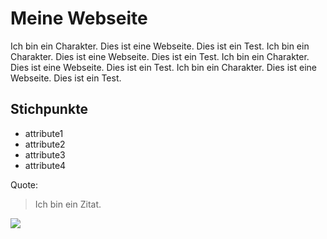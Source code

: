 # Meine Webseite
Ich bin ein Charakter. Dies ist eine Webseite. Dies ist ein Test.
Ich bin ein Charakter. Dies ist eine Webseite. Dies ist ein Test.
Ich bin ein Charakter. Dies ist eine Webseite. Dies ist ein Test.
Ich bin ein Charakter. Dies ist eine Webseite. Dies ist ein Test.

## Stichpunkte
* attribute1
* attribute2
* attribute3
* attribute4

Quote:
> Ich bin ein Zitat.

<img src="http://dh-towerdefense.de/wp-content/uploads/2019/10/DH-Towerdefense-Logo.jpg"/>